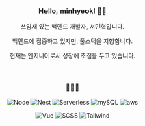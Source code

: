 <div align=center>

### Hello, minhyeok! 👋🏽

<p>쓰임새 있는 백엔드 개발자, 서민혁입니다.</p>
<p>백엔드에 집중하고 있지만, 풀스택을 지향합니다.</p>
<p>현재는 엔지니어로서 성장에 초점을 두고 있습니다.</p>

</div>

<div align=center>

<br>

### 👨🏽‍💻

![Node](https://img.shields.io/badge/-Node.js-green?style=flat&logo=node.js&logoColor=ffffff)
![Nest](https://img.shields.io/badge/-Nest.js-black?style=flat&logo=nestJs&logoColor=FF0000)
![Serverless](https://img.shields.io/badge/-Serverless-red?style=flat&logo=serverless)
![mySQL](https://img.shields.io/badge/-mySQL-gray?style=flat&logo=mysql&logoColor=00758f)
![aws](https://img.shields.io/badge/-AWS-yellow?style=flat&logo=AmazonAWS)

![Vue](https://img.shields.io/badge/-Vue.js-green?style=flat&logo=vue.js)
![SCSS](https://img.shields.io/badge/-SCSS-ff69b4?style=flat&logo=sass&logoColor=ffffff)
![Tailwind](https://img.shields.io/badge/-Tailwind-blue?style=flat&logo=TailwindCSS)

</div>

<!--
<div align=center>

[![mahns's GitHub stats](https://github-readme-stats.vercel.app/api?username=mahns1201&title_color=FF0000&bg_color=262626&text_color=ffffff&show_icons=true&icon_color=fdf42a&hide_border=true)](https://github.com/anuraghazra/github-readme-stats)

</div>

#### Studying
![Java](https://img.shields.io/badge/-Java-white?style=flat&logo=java&logoColor=ff0000)
![Spring](https://img.shields.io/badge/-Spring-green?style=flat&logo=spring&logoColor=ffffff)
-->
